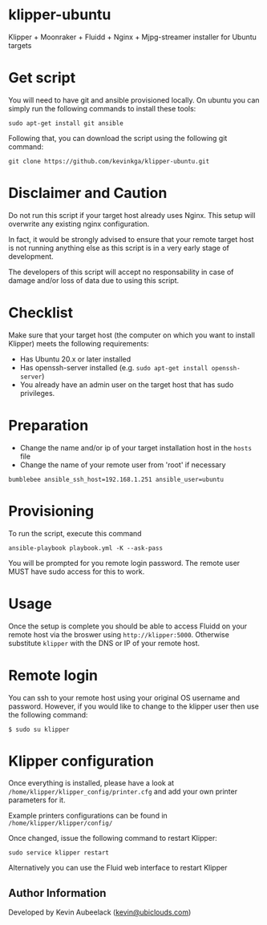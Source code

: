 # klipper-ubuntu
Klipper + Moonraker + Fluidd + Nginx +  Mjpg-streamer installer for Ubuntu targets

# Get script
You will need to have git and ansible provisioned locally. On ubuntu you can simply run the following commands to install these tools:
```shell
sudo apt-get install git ansible
```
Following that, you can download the script using the following git command:
```shell
git clone https://github.com/kevinkga/klipper-ubuntu.git
```

# Disclaimer and Caution
Do not run this script if your target host already uses Nginx. This setup will overwrite any existing nginx configuration.

In fact, it would be strongly advised to ensure that your remote target host is not running anything else as this script is in a very early stage of development. 

The developers of this script will accept no responsability in case of damage and/or loss of data due to using this script.

# Checklist
Make sure that your target host (the computer on which you want to install Klipper) meets the following requirements:
- Has Ubuntu 20.x or later installed
- Has openssh-server installed (e.g. `sudo apt-get install openssh-server`)
- You already have an admin user on the target host that has sudo privileges.

# Preparation
- Change the name and/or ip of your target installation host in the `hosts` file
- Change the name of your remote user from 'root' if necessary
```
bumblebee ansible_ssh_host=192.168.1.251 ansible_user=ubuntu
```

# Provisioning
To run the script, execute this command
```shell
ansible-playbook playbook.yml -K --ask-pass
```
You will be prompted for you remote login password. The remote user MUST have sudo access for this to work.

# Usage
Once the setup is complete you should be able to access Fluidd on your remote host via the broswer using `http://klipper:5000`. Otherwise substitute `klipper` with the DNS or IP of your remote host.

# Remote login
You can ssh to your remote host using your original OS username and password. However, if you would like to change to the klipper user then use the following command:
````shell
$ sudo su klipper
````

# Klipper configuration
Once everything is installed, please have a look at ```/home/klipper/klipper_config/printer.cfg``` and add your own printer parameters for it.

Example printers configurations can be found in ```/home/klipper/klipper/config/```

Once changed, issue the following command to restart Klipper:
```shell
sudo service klipper restart
```

Alternatively you can use the  Fluid web interface to restart Klipper

Author Information
------------------
Developed by Kevin Aubeelack (kevin@ubiclouds.com)
